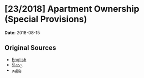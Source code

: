 # [23/2018] Apartment Ownership (Special Provisions)

**Date:** 2018-08-15

## Original Sources

- [English](https://documents.gov.lk/view/acts/2018/8/23-2018_E.pdf)
- [සිංහල](https://documents.gov.lk/view/acts/2018/8/23-2018_S.pdf)
- [தமிழ்](https://documents.gov.lk/view/acts/2018/8/23-2018_T.pdf)
